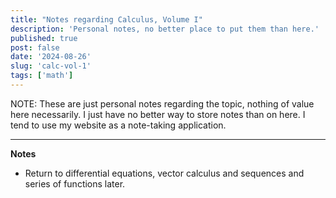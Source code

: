 ```yaml
---
title: "Notes regarding Calculus, Volume I"
description: 'Personal notes, no better place to put them than here.'
published: true
post: false
date: '2024-08-26'
slug: 'calc-vol-1'
tags: ['math']
---
```


NOTE: These are just personal notes regarding the topic, nothing of value here necessarily. I just have no better way to store notes than on here. I tend to use my website as a note-taking application.

___


**Notes**
- Return to differential equations, vector calculus and sequences and series of functions later.
